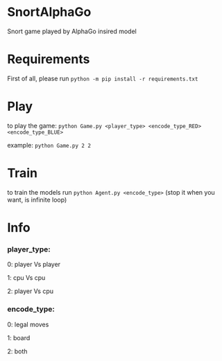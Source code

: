 # SnortAlphaGo
Snort game played by AlphaGo insired model

# Requirements
First of all, please run `python -m pip install -r requirements.txt`

# Play
to play the game:
`python Game.py <player_type> <encode_type_RED> <encode_type_BLUE>`

example: `python Game.py 2 2`

# Train
to train the models run 
`python Agent.py <encode_type>`
(stop it when you want, is infinite loop)

# Info

### player_type:
0: player Vs player

1: cpu Vs cpu

2: player Vs cpu

### encode_type:
0: legal moves

1: board

2: both